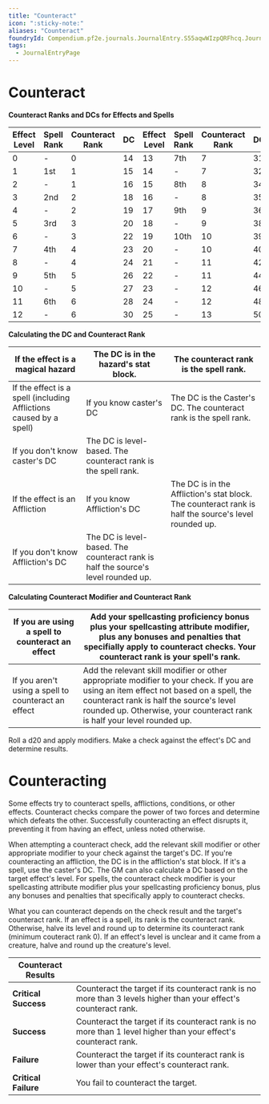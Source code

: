 ```yaml
---
title: "Counteract"
icon: ":sticky-note:"
aliases: "Counteract"
foundryId: Compendium.pf2e.journals.JournalEntry.S55aqwWIzpQRFhcq.JournalEntryPage.mmfWcV3Iyql5nzTo
tags:
  - JournalEntryPage
---
```


# Counteract
**Counteract Ranks and DCs for Effects and Spells**

  

| Effect Level | Spell Rank | Counteract Rank | DC | Effect Level | Spell Rank | Counteract Rank | DC |
| --- | --- | --- | --- | --- | --- | --- | --- |
| 0 | \- | 0 | 14 | 13 | 7th | 7 | 31 |
| 1 | 1st | 1 | 15 | 14 | \- | 7 | 32 |
| 2 | \- | 1 | 16 | 15 | 8th | 8 | 34 |
| 3 | 2nd | 2 | 18 | 16 | \- | 8 | 35 |
| 4 | \- | 2 | 19 | 17 | 9th | 9 | 36 |
| 5 | 3rd | 3 | 20 | 18 | \- | 9 | 38 |
| 6 | \- | 3 | 22 | 19 | 10th | 10 | 39 |
| 7 | 4th | 4 | 23 | 20 | \- | 10 | 40 |
| 8 | \- | 4 | 24 | 21 | \- | 11 | 42 |
| 9 | 5th | 5 | 26 | 22 | \- | 11 | 44 |
| 10 | \- | 5 | 27 | 23 | \- | 12 | 46 |
| 11 | 6th | 6 | 28 | 24 | \- | 12 | 48 |
| 12 | \- | 6 | 30 | 25 | \- | 13 | 50 |

**Calculating the DC and Counteract Rank**

  

| If the effect is a magical hazard | The DC is in the hazard's stat block. | The counteract rank is the spell rank. |
| --- | --- | --- |
| If the effect is a spell (including Afflictions caused by a spell) | If you know caster's DC | The DC is the Caster's DC. The counteract rank is the spell rank. |
| If you don't know caster's DC | The DC is level-based. The counteract rank is the spell rank. |
| If the effect is an Affliction | If you know Affliction's DC | The DC is in the Affliction's stat block. The counteract rank is half the source's level rounded up. |
| If you don't know Affliction's DC | The DC is level-based. The counteract rank is half the source's level rounded up. |

**Calculating Counteract Modifier and Counteract Rank**

  

| If you are using a spell to counteract an effect | Add your spellcasting proficiency bonus plus your spellcasting attribute modifier, plus any bonuses and penalties that specifially apply to counteract checks. Your counteract rank is your spell's rank. |
| --- | --- |
| If you aren't using a spell to counteract an effect | Add the relevant skill modifier or other appropriate modifier to your check. If you are using an item effect not based on a spell, the counteract rank is half the source's level rounded up. Otherwise, your counteract rank is half your level rounded up. |

Roll a d20 and apply modifiers. Make a check against the effect's DC and determine results.

# Counteracting

Some effects try to counteract spells, afflictions, conditions, or other effects. Counteract checks compare the power of two forces and determine which defeats the other. Successfully counteracting an effect disrupts it, preventing it from having an effect, unless noted otherwise.

When attempting a counteract check, add the relevant skill modifier or other appropriate modifier to your check against the target's DC. If you're counteracting an affliction, the DC is in the affliction's stat block. If it's a spell, use the caster's DC. The GM can also calculate a DC based on the target effect's level. For spells, the counteract check modifier is your spellcasting attribute modifier plus your spellcasting proficiency bonus, plus any bonuses and penalties that specifically apply to counteract checks.

What you can counteract depends on the check result and the target's counteract rank. If an effect is a spell, its rank is the counteract rank. Otherwise, halve its level and round up to determine its counteract rank (minimum couteract rank 0). If an effect's level is unclear and it came from a creature, halve and round up the creature's level.

  

| **Counteract Results** |  |
| --- | --- |
| **Critical Success** | Counteract the target if its counteract rank is no more than 3 levels higher than your effect's counteract rank. |
| **Success** | Counteract the target if its counteract rank is no more than 1 level higher than your effect's counteract rank. |
| **Failure** | Counteract the target if its counteract rank is lower than your effect's counteract rank. |
| **Critical Failure** | You fail to counteract the target. |